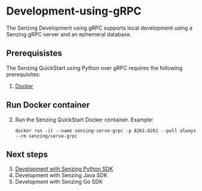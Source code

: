 # Development-using-gRPC

The Senzing Development using gRPC supports local development using a Senzing gRPC server
and an ephemeral database.

## Prerequisistes

The Senzing QuickStart using Python over gRPC requires the following prerequisites:

1. [Docker]

## Run Docker container

2. Run the Senzing QuickStart Docker container.
   Example:

    ```console
    docker run -it --name senzing-serve-grpc -p 8261:8261 --pull always --rm senzing/serve-grpc

    ```

## Next steps

3. [Development with Senzing Python SDK]
1. Development with Senzing Java SDK
1. Development with Senzing Go SDK

[Docker]: https://github.com/senzing-garage/knowledge-base/blob/main/WHATIS/docker.md
[Development with Senzing Python SDK]: development-with-senzing-python-sdk.md
